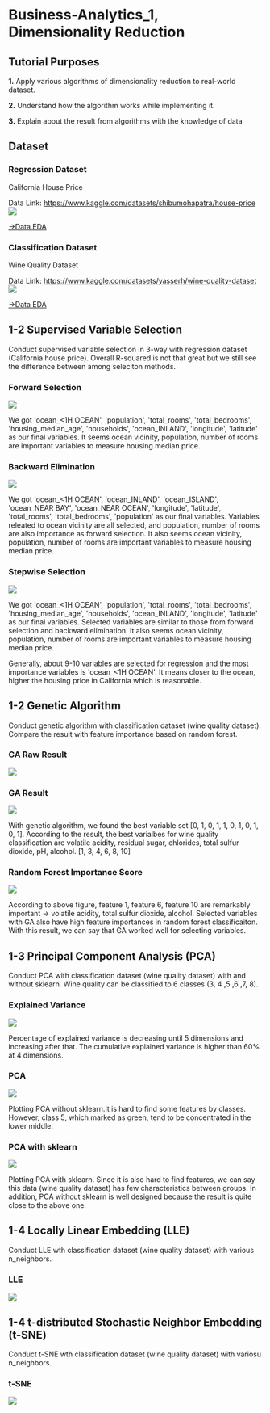 # Business-Analytics_1, Dimensionality Reduction 
## Tutorial Purposes

**1.** Apply various algorithms of dimensionality reduction to real-world dataset. 

**2.** Understand how the algorithm works while implementing it.

**3.** Explain about the result from algorithms with the knowledge of data 

## Dataset 
### Regression Dataset

California House Price

Data Link: https://www.kaggle.com/datasets/shibumohapatra/house-price
![](https://github.com/goeunchae/Business-Analytics_1/blob/main/pics/EDA_housing_raw.PNG)

[->Data EDA](https://github.com/goeunchae/Business-Analytics_1/tree/main/EDA_housing.ipynb)


### Classification Dataset

Wine Quality Dataset

Data Link: https://www.kaggle.com/datasets/yasserh/wine-quality-dataset
![](https://github.com/goeunchae/Business-Analytics_1/blob/main/pics/EDA_wine_raw.PNG)

[->Data EDA](https://github.com/goeunchae/Business-Analytics_1/tree/main/EDA_wine.ipynb)

## 1-2 Supervised Variable Selection 

Conduct supervised variable selection in 3-way with regression dataset (California house price). 
Overall R-squared is not that great but we still see the difference between among seleciton methods.


### Forward Selection 
![](https://github.com/goeunchae/Business-Analytics_1/blob/main/pics/1_2_forward_selection.png)


We got 'ocean_<1H OCEAN', 'population', 'total_rooms', 'total_bedrooms', 'housing_median_age', 'households', 'ocean_INLAND', 'longitude', 'latitude' as our final variables. It seems ocean vicinity, population, number of rooms are important variables to measure housing median price. 

### Backward Elimination
![](https://github.com/goeunchae/Business-Analytics_1/blob/main/pics/1_2_backward_elimination.png)


We got 'ocean_<1H OCEAN', 'ocean_INLAND', 'ocean_ISLAND', 'ocean_NEAR BAY', 'ocean_NEAR OCEAN', 'longitude', 'latitude', 'total_rooms', 'total_bedrooms', 'population' as our final variables. Variables releated to ocean vicinity are all selected, and population, number of rooms are also importance as forward selection. It also seems ocean vicinity, population, number of rooms are important variables to measure housing median price. 


### Stepwise Selection
![](https://github.com/goeunchae/Business-Analytics_1/blob/main/pics/1_2_stepwise_selection.png)

We got 'ocean_<1H OCEAN', 'population', 'total_rooms', 'total_bedrooms', 'housing_median_age', 'households', 'ocean_INLAND', 'longitude', 'latitude' as our final variables. Selected variables are similar to those from forward selection and backward elimination. It also seems ocean vicinity, population, number of rooms are important variables to measure housing median price. 

Generally, about 9-10 variables are selected for regression and the most importance variables is 'ocean_<1H OCEAN'. It means closer to the ocean, higher the housing price in California which is reasonable. 


## 1-2 Genetic Algorithm

Conduct genetic algorithm with classification dataset (wine quality dataset). Compare the result with feature importance based on random forest. 


### GA Raw Result 
![](https://github.com/goeunchae/Business-Analytics_1/blob/main/pics/1_2_GA_results.PNG)

### GA Result 
![](https://github.com/goeunchae/Business-Analytics_1/blob/main/pics/1_2_GA_wine.PNG)

With genetic algorithm, we found the best variable set [0, 1, 0, 1, 1, 0, 1, 0, 1, 0, 1]. According to the result, the best varialbes for wine quality classification are volatile acidity, residual sugar, chlorides, total sulfur dioxide, pH, alcohol. [1, 3, 4, 6, 8, 10]

### Random Forest Importance Score 
![](https://github.com/goeunchae/Business-Analytics_1/blob/main/pics/1_2_feature_importance.png)

According to above figure, feature 1, feature 6, feature 10 are remarkably important -> volatile acidity, total sulfur dioxide, alcohol. 
Selected variables with GA also have high feature importances in random forest classificaiton. With this result, we can say that GA worked well for selecting variables. 

## 1-3 Principal Component Analysis (PCA) 

Conduct PCA with classification dataset (wine quality dataset) with and without sklearn. Wine quality can be classified to 6 classes (3, 4 ,5 ,6 ,7, 8).


### Explained Variance 
![](https://github.com/goeunchae/Business-Analytics_1/blob/main/pics/1_3_percentage_of_explained_variance.png)


Percentage of explained variance is decreasing until 5 dimensions and increasing after that. 
The cumulative explained variance is higher than 60% at 4 dimensions. 

### PCA 
![](https://github.com/goeunchae/Business-Analytics_1/blob/main/pics/1_3_pca_results.png)

Plotting PCA without sklearn.It is hard to find some features by classes. However, class 5, which marked as green, tend to be concentrated in the lower middle. 


### PCA with sklearn  
![](https://github.com/goeunchae/Business-Analytics_1/blob/main/pics/1_3_pca_sklearn.png)

Plotting PCA with sklearn. Since it is also hard to find features, we can say this data (wine quality dataset) has few characteristics between groups. In addition, PCA without sklearn is well designed because the result is quite close to the above one. 


## 1-4 Locally Linear Embedding (LLE) 

Conduct LLE wth classification dataset (wine quality dataset) with various n_neighbors.

### LLE
![](https://github.com/goeunchae/Business-Analytics_1/blob/main/pics/1_4_LLE_results.png)


## 1-4 t-distributed Stochastic Neighbor Embedding (t-SNE)  

Conduct t-SNE wth classification dataset (wine quality dataset) with variosu n_neighbors.

### t-SNE
![](https://github.com/goeunchae/Business-Analytics_1/blob/main/pics/1_4_t-SNE_results.png)

